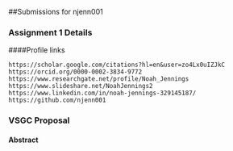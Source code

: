 ##Submissions for njenn001

### Assignment 1 Details

####Profile links

``` 
https://scholar.google.com/citations?hl=en&user=zo4Lx0uIZJkC
https://orcid.org/0000-0002-3834-9772
https://www.researchgate.net/profile/Noah_Jennings
https://www.slideshare.net/NoahJennings2
https://www.linkedin.com/in/noah-jennings-329145187/
https://github.com/njenn001
```

### VSGC Proposal 

#### Abstract 
```
```
